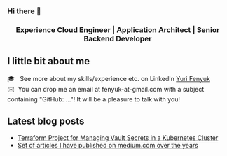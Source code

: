 ### Hi there 👋
<h3 align="center">Experience Cloud Engineer | Application Architect | Senior Backend Developer</h3>

## I little bit about me
🎓 &nbsp; See more about my skills/experience etc. on LinkedIn [Yuri Fenyuk](https://www.linkedin.com/in/yurifenyuk/)\
✉️ &nbsp;You can drop me an email at fenyuk-at-gmail.com with a subject containing "GitHub: ..."! It will be a pleasure to talk with you!

## Latest blog posts
- [Terraform Project for Managing Vault Secrets in a Kubernetes Cluster](https://blog.gitguardian.com/terraform-project-for-managing-vault-secrets-in-a-kubernetes-cluster/)
- [Set of articles I have published on medium.com over the years](https://github.com/YurgenUA/articles)
